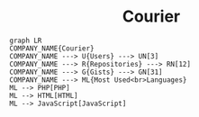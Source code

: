 <h1 align="center">Courier</h1>

```mermaid
graph LR
COMPANY_NAME{Courier}
COMPANY_NAME ---> U{Users} ---> UN[3]
COMPANY_NAME ---> R{Repositories} ---> RN[12]
COMPANY_NAME ---> G{Gists} ---> GN[31]
COMPANY_NAME ---> ML{Most Used<br>Languages}
ML --> PHP[PHP]
ML --> HTML[HTML]
ML --> JavaScript[JavaScript]
```
